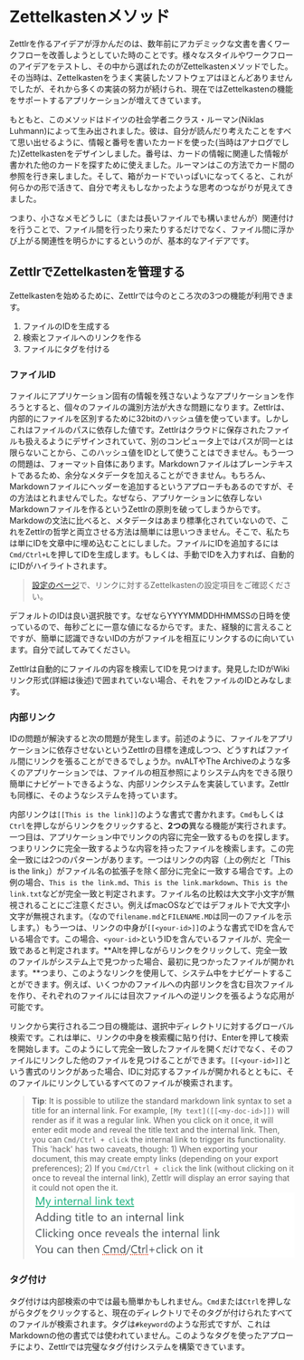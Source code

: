 # Zettelkastenメソッド

Zettlrを作るアイデアが浮かんだのは、数年前にアカデミックな文書を書くワークフローを改善しようとしていた時のことです。様々なスタイルやワークフローのアイデアをテストし、その中から選ばれたのがZettelkastenメソッドでした。その当時は、Zettelkastenをうまく実装したソフトウェアはほとんどありませんでしたが、それから多くの実装の努力が続けられ、現在ではZettelkastenの機能をサポートするアプリケーションが増えてきています。

もともと、このメソッドはドイツの社会学者ニクラス・ルーマン(Niklas Luhmann)によって生み出されました。彼は、自分が読んだり考えたことをすべて思い出せるように、情報と番号を書いたカードを使った(当時はアナログでした)Zettelkastenをデザインしました。番号は、カードの情報に関連した情報が書かれた他のカードを探すために使えました。ルーマンはこの方法でカード間の参照を行き来しました。そして、箱がカードでいっぱいになってくると、これが何らかの形で活きて、自分で考えもしなかったような思考のつながりが見えてきました。

つまり、小さなメモどうしに（または長いファイルでも構いませんが）関連付けを行うことで、ファイル間を行ったり来たりするだけでなく、ファイル間に浮かび上がる関連性を明らかにするというのが、基本的なアイデアです。

## ZettlrでZettelkastenを管理する

Zettelkastenを始めるために、Zettlrでは今のところ次の3つの機能が利用できます。

1. ファイルのIDを生成する
2. 検索とファイルへのリンクを作る
3. ファイルにタグを付ける

### ファイルID

ファイルにアプリケーション固有の情報を残さないようなアプリケーションを作ろうとすると、個々のファイルの識別方法が大きな問題になります。Zettlrは、内部的にファイルを区別するために32bitのハッシュ値を使っています。しかしこれはファイルのパスに依存した値です。Zettlrはクラウドに保存されたファイルも扱えるようにデザインされていて、別のコンピュータ上ではパスが同一とは限らないことから、このハッシュ値をIDとして使うことはできません。もう一つの問題は、フォーマット自体にあります。Markdownファイルはプレーンテキストであるため、余分なメタデータを加えることができません。もちろん、Markdownファイルにヘッダーを追加するというアプローチもあるのですが、その方法はとれませんでした。なぜなら、アプリケーションに依存しないMarkdownファイルを作るというZettlrの原則を破ってしまうからです。Markdowの文法に比べると、メタデータはあまり標準化されていないので、これをZettlrの哲学と両立させる方法は簡単には思いつきません。そこで、私たちは単にIDを文章中に埋め込むことにしました。ファイルにIDを追加するには`Cmd/Ctrl+L`を押してIDを生成します。もしくは、手動でIDを入力すれば、自動的にIDがハイライトされます。

> [設定のページ](../reference/settings.md)で、リンクに対するZettelkastenの設定項目をご確認ください。

デフォルトのIDは良い選択肢です。なぜならYYYYMMDDHHMMSSの日時を使っているので、毎秒ごとに一意な値になるからです。また、経験的に言えることですが、簡単に認識できないIDの方がファイルを相互にリンクするのに向いています。自分で試してみてください。

Zettlrは自動的にファイルの内容を検索してIDを見つけます。発見したIDがWikiリンク形式(詳細は後述)で囲まれていない場合、それをファイルのIDとみなします。

### 内部リンク

IDの問題が解決すると次の問題が発生します。前述のように、ファイルをアプリケーションに依存させないというZettlrの目標を達成しつつ、どうすればファイル間にリンクを張ることができるでしょうか。nvALTやThe Archiveのような多くのアプリケーションでは、ファイルの相互参照によりシステム内をできる限り簡単にナビゲートできるような、内部リンクシステムを実装しています。Zettlrも同様に、そのようなシステムを持っています。

内部リンクは`[[This is the link]]`のような書式で書かれます。`Cmd`もしくは`Ctrl`を押しながらリンクをクリックすると、**2つの**異なる機能が実行されます。一つ目は、アプリケーション中でリンクの内容に完全一致するものを探します。つまりリンクに完全一致するような内容を持ったファイルを検索します。この完全一致には2つのパターンがあります。一つはリンクの内容（上の例だと「This is the link」）がファイル名の拡張子を除く部分に完全に一致する場合です。上の例の場合、`This is the link.md`、`This is the link.markdown`、`This is the link.txt`などが完全一致と判定されます。ファイル名の比較は大文字小文字が無視されることにご注意ください。例えばmacOSなどではデフォルトで大文字小文字が無視されます。（なので`filename.md`と`FILENAME.MD`は同一のファイルを示します。）もう一つは、リンクの中身が`[[<your-id>]]`のような書式でIDを含んでいる場合です。この場合、`<your-id>`というIDを含んでいるファイルが、完全一致であると判定されます。**Altを押しながらリンクをクリックして、完全一致のファイルがシステム上で見つかった場合、最初に見つかったファイルが開かれます。**つまり、このようなリンクを使用して、システム中をナビゲートすることができます。例えば、いくつかのファイルへの内部リンクを含む目次ファイルを作り、それぞれのファイルには目次ファイルへの逆リンクを張るような応用が可能です。

リンクから実行される二つ目の機能は、選択中ディレクトリに対するグローバル検索です。これは単に、リンクの中身を検索欄に貼り付け、Enterを押して検索を開始します。このようにして完全一致したファイルを開くだけでなく、そのファイルにリンクした他のファイルを見つけることができます。`[[<your-id>]]`という書式のリンクがあった場合、IDに対応するファイルが開かれるとともに、そのファイルにリンクしているすべてのファイルが検索されます。

> **Tip**: It is possible to utilize the standard markdown link syntax to set a title for an internal link. For example, `[My text]([[<my-doc-id>]])` will render as if it was a regular link. When you click on it once, it will enter edit mode and reveal the title text and the internal link. Then, you can `Cmd/Ctrl + click` the internal link to trigger its functionality. This 'hack' has two caveats, though: 1) When exporting your document, this may create empty links (depending on your export preferences); 2) If you `Cmd/Ctrl + click` the link (without clicking on it once to reveal the internal link), Zettlr will display an error saying that it could not open the it.
![](../img/internal_linking_tip.gif)

### タグ付け

タグ付けは内部検索の中では最も簡単かもしれません。`Cmd`または`Ctrl`を押しながらタグをクリックすると、現在のディレクトリでそのタグが付けられたすべてのファイルが検索されます。タグは`#keyword`のような形式ですが、これはMarkdownの他の書式では使われていません。このようなタグを使ったアプローチにより、Zettlrでは完璧なタグ付けシステムを構築できています。
